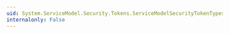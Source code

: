 ```yaml
---
uid: System.ServiceModel.Security.Tokens.ServiceModelSecurityTokenTypes.MutualSslnego
internalonly: False
---
```

